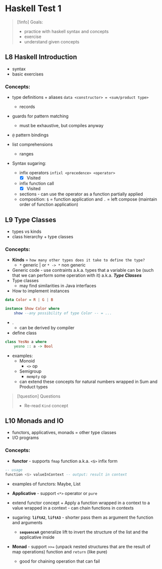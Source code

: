 # Haskell Test 1

> [!info] Goals:
> - practice with haskell syntax and concepts
> - exercise
> - understand given concepts

## L8 Haskell Introduction
- syntax
- basic exercises

### Concepts:
- type definitions + aliases `data <constructor> = <sum/product type>` 
	- records 
- guards for pattern matching
	- must be exhaustive, but compiles anyway
- `@` pattern bindings
- list comprehensions
	- ranges

- Syntax sugaring:
	- infix operators `infixl <precedence> <operator>`
		- [x] Visited
	- infix function call
		- [x] Visited
	- sections - can use the operator as a function partially applied
	- composition: `$` = function application and `.` = left compose (maintain order of function application)

## L9 Type Classes
- types vs kinds
- class hierarchy + type classes

### Concepts:
- **Kinds** = `how many other types does it take to define the type?`
	- `*` generic | or `* -> *` non generic
- Generic code - use contraints a.k.a. types that a variable can be (such that we can perform some operation with it) a.k.a. ***Type Classes***
- Type classes
	- may find similarities in Java interfaces
- How to implement instances
```haskell
data Color = R | G | B

instance Show Color where
	show --any possibility of type Color -- = ...
```
- .
	- can be derived by compiler
- define class
```haskell
class YesNo a where
	yesno :: a -> Bool
```
-  examples:
	- Monoid
		- `<>` op
	- Semigroup
		- `mempty` op
	- can extend these concepts for natural numbers wrapped in Sum and Product types

> [!question] Questions
> - Re-read `Kind` concept

## L10 Monads and IO
- functors, applicatives, monads = other type classes
- I/O  programs

### Concepts:
- **functor** - supports `fmap` function a.k.a. `<$>` infix form
```haskell
-- usage
function <$> valueInContext -- output: result in context
```
- examples of functors: Maybe, List

-  **Applicative** - support `<*>` operator or `pure`
- extend functor concept + Apply a function wrapped in a context to a value wrapped in a context - can chain functions in contexts
- sugaring: **`liftA2`**, **`liftA3`** - shorter pass them as argument the function and arguments
	- **`sequenceA`** generalize lift to invert the structure of the list and the applicative inside

- **Monad** - support `>>=` (unpack nested structures that are the result of map operations)  function and `return` (like pure)
	- good for chaining operation that can fail